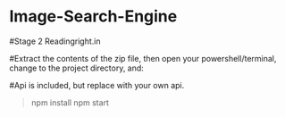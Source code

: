 # Image-Search-Engine
#Stage 2 Readingright.in

#Extract the contents of the zip file, then open your powershell/terminal, change to the project directory, and:

#Api is included, but replace with your own api.

> npm install
> npm start



